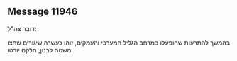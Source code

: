 ## Message 11946

דובר צה"ל:

בהמשך להתרעות שהופעלו במרחב הגליל המערבי והעמקים, זוהו כעשרה שיגורים שחצו משטח לבנון, חלקם יורטו.

